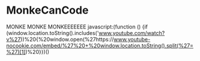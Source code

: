 # MonkeCanCode
MONKE MONKE MONKEEEEEEE
javascript:(function () {if (window.location.toString().includes('www.youtube.com/watch?v%27))%20{%20window.open(%27https://www.youtube-nocookie.com/embed/%27%20+%20window.location.toString().split(%27=%27)[1])%20}})()
